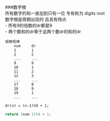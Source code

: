 ###数字根  
	所有数字的和一直加到只有一位 专有称为 digits root  
	数字根是周期出现的 且具有特点  
		- 所有9的倍数的dr都是9  
		- 两个数和的dr等于这两个数dr的和的dr  

	观察规律  
		num		dr  
		1		1  
		2		2  
		... 	...  
		9		9  
		10		1  
		11		2  
		12		3  
		... 	...  
		17		8  
		18		9  
		19		1  
		... 	...  

	dr(n) = (n-1)%9 + 1;  

```cpp
return (num-1)%9 + 1;
```

